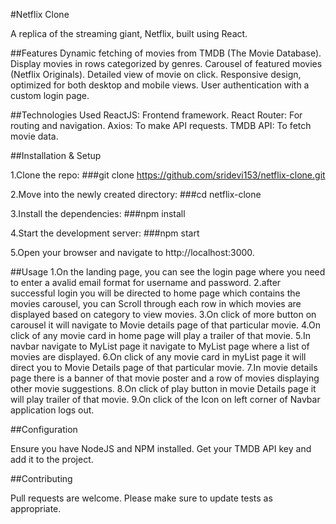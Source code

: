 #Netflix Clone

A replica of the streaming giant, Netflix, built using React.

##Features
Dynamic fetching of movies from TMDB (The Movie Database).
Display movies in rows categorized by genres.
Carousel of featured movies (Netflix Originals).
Detailed view of movie on click.
Responsive design, optimized for both desktop and mobile views.
User authentication with a custom login page.

##Technologies Used
ReactJS: Frontend framework.
React Router: For routing and navigation.
Axios: To make API requests.
TMDB API: To fetch movie data.

##Installation & Setup

1.Clone the repo:
###git clone https://github.com/sridevi153/netflix-clone.git

2.Move into the newly created directory:
###cd netflix-clone

3.Install the dependencies:
###npm install

4.Start the development server:
###npm start

5.Open your browser and navigate to http://localhost:3000.

##Usage
1.On the landing page, you can see the login page where you need to enter a avalid email format for username and password.
2.after successful login you will be directed to home page which contains the movies carousel, you can Scroll through each row in which movies are displayed based on category to view movies.
3.On click of more button on carousel it will navigate to Movie details page of that particular movie.
4.On click of any movie card in home page will play a trailer of that movie.
5.In navbar navigate to MyList page it navigate to MyList page where a list of movies are displayed.
6.On click of any movie card in myList page it will direct you to Movie Details page of that particular movie.
7.In movie details page there is a banner of that movie poster and a row of movies displaying other movie suggestions.
8.On click of play button in movie Details page it will play trailer of that movie.
9.On click of the Icon on left corner of Navbar application logs out.

##Configuration

Ensure you have NodeJS and NPM installed.
Get your TMDB API key and add it to the project.

##Contributing

Pull requests are welcome. Please make sure to update tests as appropriate.

